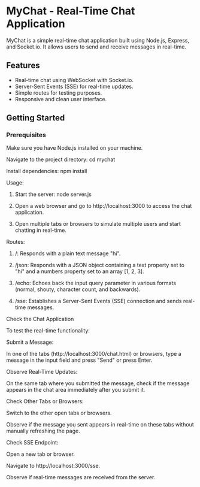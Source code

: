 # MyChat - Real-Time Chat Application

MyChat is a simple real-time chat application built using Node.js, Express, and Socket.io. It allows users to send and receive messages in real-time.

## Features

- Real-time chat using WebSocket with Socket.io.
- Server-Sent Events (SSE) for real-time updates.
- Simple routes for testing purposes.
- Responsive and clean user interface.

## Getting Started

### Prerequisites

Make sure you have Node.js installed on your machine.

Navigate to the project directory: cd mychat

Install dependencies: npm install

  Usage:
 1. Start the server: node server.js

 2. Open a web browser and go to http://localhost:3000 to access the chat application.

 3. Open multiple tabs or browsers to simulate multiple users and start chatting in real-time.

  Routes:
 1. /: Responds with a plain text message "hi".

 2. /json: Responds with a JSON object containing a text property set to "hi" and a numbers property set to an array [1, 2, 3]. 

 3. /echo: Echoes back the input query parameter in various formats (normal, shouty, character count, and backwards). 

 4. /sse: Establishes a Server-Sent Events (SSE) connection and sends real-time messages.




Check the Chat Application

To test the real-time functionality:

Submit a Message:

  In one of the tabs (http://localhost:3000/chat.html) or browsers, type a message in the input field and press "Send" or press Enter. 

Observe Real-Time Updates:

  On the same tab where you submitted the message, check if the message appears in the chat area immediately after you submit it.

Check Other Tabs or Browsers:

  Switch to the other open tabs or browsers.

  Observe if the message you sent appears in real-time on these tabs without manually refreshing the page.

Check SSE Endpoint:

  Open a new tab or browser.

  Navigate to http://localhost:3000/sse.
  
  Observe if real-time messages are received from the server.
